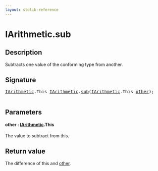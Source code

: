 ```yaml
---
layout: stdlib-reference
---
```


# IArithmetic\.sub

## Description

Subtracts one value of the conforming type from another.



## Signature 

<pre>
<a href="../index.md" class="code_type">IArithmetic</a>.<span class="code_keyword">This</span> <a href="../index.md" class="code_type">IArithmetic</a>.<a href=".">sub</a>(<a href="../index.md" class="code_type">IArithmetic</a>.<span class="code_keyword">This</span> <a href=".#decl-other" class="code_param">other</a>);

</pre>

## Parameters

####  <a id="decl-other"></a>other  : [IArithmetic](../index.md)\.This
The value to subtract from <span class='code'>this</span>.


## Return value
The difference of <span class='code'>this</span> and <span class='code'><a href=".#decl-other" class="code_param">other</a></span>.


